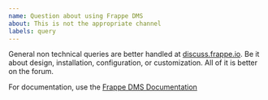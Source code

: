 ```yaml
---
name: Question about using Frappe DMS
about: This is not the appropriate channel
labels: query
---
```


General non technical queries are better handled at [discuss.frappe.io](https://discuss.frappe.io/c/frappe-dms/80). Be it about design, installation, configuration, or customization. All of it is better on the forum.

For documentation, use the [Frappe DMS Documentation](https://docs.frappe.io/dms)
